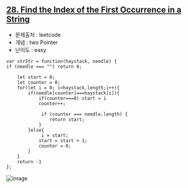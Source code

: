 
## [28. Find the Index of the First Occurrence in a String](https://leetcode.com/problems/find-the-index-of-the-first-occurrence-in-a-string/description/?envType=problem-list-v2&envId=two-pointers)

- 문제출처 : leetcode
- 개념 : two Pointer
- 난이도 : easy


```
var strStr = function(haystack, needle) {
if (needle === "") return 0;

    let start = 0;
    let counter = 0;
    for(let i = 0; i<haystack.length;i++){
        if(needle[counter]===haystack[i]){
            if(counter===0) start = i
            counter++;

             if (counter === needle.length) {
                return start;
            }
        }else{
             i = start;
            start = start + 1;
            counter = 0;
        }
    }
    return -1 
};
```

![image](https://github.com/user-attachments/assets/25196511-a42c-4925-adad-fe6178ceb0fc)
